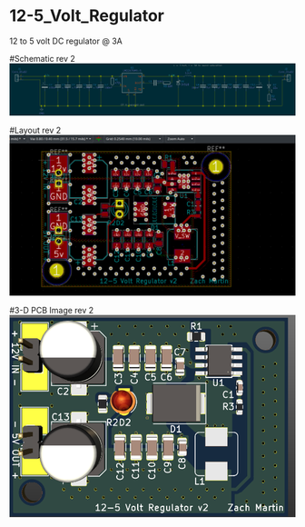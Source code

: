 # 12-5_Volt_Regulator
12 to 5 volt DC regulator @ 3A

#Schematic rev 2
![SCH](https://github.com/drkntz/12-5_Volt_Regulator/blob/master/Docs/SCH_rev02.png)

#Layout rev 2
![SCH](https://github.com/drkntz/12-5_Volt_Regulator/blob/master/Docs/LAY_rev02.png)

#3-D PCB Image rev 2
![SCH](https://github.com/drkntz/12-5_Volt_Regulator/blob/master/Docs/PCB_rev02.png)

